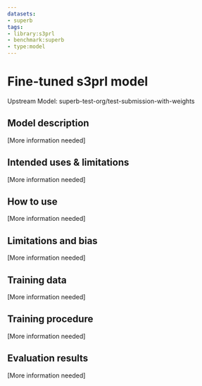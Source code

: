 ```yaml
---
datasets:
- superb
tags:
- library:s3prl
- benchmark:superb
- type:model
---
```


# Fine-tuned s3prl model

Upstream Model: superb-test-org/test-submission-with-weights

## Model description

[More information needed]

## Intended uses & limitations

[More information needed]

## How to use

[More information needed]

## Limitations and bias

[More information needed]

## Training data

[More information needed]

## Training procedure

[More information needed]

## Evaluation results

[More information needed]

